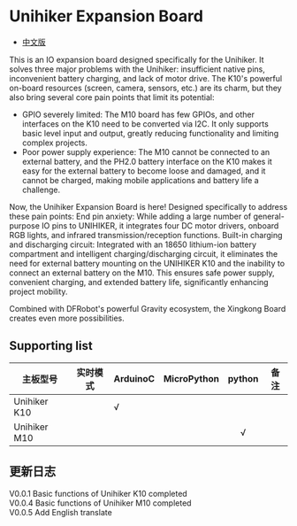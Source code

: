 # Unihiker Expansion Board
- [中文版](./README.md)

This is an IO expansion board designed specifically for the Unihiker. It solves three major problems with the Unihiker: insufficient native pins, inconvenient battery charging, and lack of motor drive.
The K10's powerful on-board resources (screen, camera, sensors, etc.) are its charm, but they also bring several core pain points that limit its potential:
- GPIO severely limited: The M10 board has few GPIOs, and other interfaces on the K10 need to be converted via I2C. It only supports basic level input and output, greatly reducing functionality and limiting complex projects.
- Poor power supply experience: The M10 cannot be connected to an external battery, and the PH2.0 battery interface on the K10 makes it easy for the external battery to become loose and damaged, and it cannot be charged, making mobile applications and battery life a challenge.

Now, the Unihiker Expansion Board is here! Designed specifically to address these pain points:
End pin anxiety: While adding a large number of general-purpose IO pins to UNIHIKER, it integrates four DC motor drivers, onboard RGB lights, and infrared transmission/reception functions.
Built-in charging and discharging circuit: Integrated with an 18650 lithium-ion battery compartment and intelligent charging/discharging circuit, it eliminates the need for external battery mounting on the UNIHIKER K10 and the inability to connect an external battery on the M10. This ensures safe power supply, convenient charging, and extended battery life, significantly enhancing project mobility.

Combined with DFRobot's powerful Gravity ecosystem, the Xingkong Board creates even more possibilities.

## Supporting list
|主板型号|实时模式|ArduinoC|MicroPython|python|备注|
|-----|-----|-----|-----|:-----:|-----|
|Unihiker K10||√||||
|Unihiker M10||||√||

## 更新日志
V0.0.1 Basic functions of Unihiker K10 completed<br>
V0.0.4 Basic functions of Unihiker M10 completed<br>
V0.0.5 Add English translate